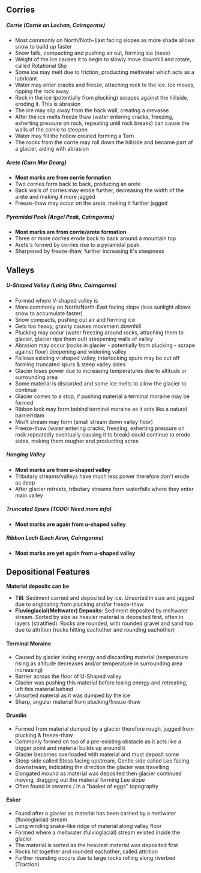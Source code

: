 ## Corries
##### Corrie (Corrie an Lochan, Cairngorms)
* Most commonly on North/Noth-East facing slopes as more shade allows snow to build up faster
* Snow falls, compacting and pushing air out, forming ice (neve)
* Weight of the ice causes it to begin to slowly move downhill and rotate, called Rotational Slip
* Some ice may melt due to friction, producting meltwater which acts as a lubricant
* Water may enter cracks and freeze, attaching rock to the ice. Ice moves, ripping the rock away
* Rock in the ice (potentially from plucking) scrapes against the hillside, eroding it. This is abrasion
* The ice may slip away from the back wall, creating a crevasse
* After the ice melts freeze thaw (water entering cracks, freezing, exherting pressure on rock, repeating until rock breaks) can cause the walls of the corrie to steepen
* Water may fill the hollow created forming a Tarn
* The rocks from the corrie may roll down the hillside and become part of a glacier, aiding with abrasion

##### Arete (Carn Mor Dearg)
* **Most marks are from corrie formation**
* Two corries form back to back, producing an arete
* Back walls of corries may erode further, decreasing the width of the arete and making it more jagged
* Freeze-thaw may occur on the arete, making it further jagged

##### Pyramidal Peak (Angel Peak, Cairngorms)
* **Most marks are from corrie/arete formation**
* Three or more corries erode back to back around a mountain top
* Arete's formed by corries rise to a pyramidal peak
* Sharpened by freeze-thaw, further increasing it's steepness


## Valleys
##### U-Shaped Valley (Lairig Ghru, Cairngorms)
* Formed where V-shaped valley is
* More commonly on North/North-East facing slope (less sunlight allows snow to accumulate faster)
* Snow compacts, pushing out air and forming ice
* Gets too heavy, gravity causes movement downhill
* Plucking may occur (water freezing around rocks, attaching them to glacier, glacier rips them out) steepening walls of valley
* Abrasion may occur (rocks in glacier - potentially from plucking - scrape against floor) deepening and widening valley
* Follows existing v-shaped valley, interlocking spurs may be cut off forming truncated spurs & steep valley sides
* Glacier loses power due to increasing temperatures due to altitude or surrounding area
* Some material is discarded and some ice melts to allow the glacier to continue
* Glacier comes to a stop, if pushing material a terminal moraine may be formed
* Ribbon lock may form behind terminal moraine as it acts like a natural barrier/dam
* Misift stream may form (small stream down valley floor)
* Freeze-thaw (water entering cracks, freezing, exherting pressure on rock repeatedly eventually causing it to break) could continue to erode sides, making them rougher and producting scree

##### Hanging Valley
* **Most marks are from u-shaped valley**
* Tributary streams/valleys have much less power therefore don't erode as deep
* After glacier retreats, tributary streams form waterfalls where they enter main valley

##### Truncated Spurs (TODO: Need more info)
* **Most marks are again from u-shaped valley**

##### Ribbon Loch (Loch Avon, Cairngorms)
* **Most marks are yet again from u-shaped valley**


## Depositional Features
**Material deposits can be**
- **Till**: Sediment carried and deposited by ice. Unsorted in size and jagged due to originating from plucking and/or freeze-thaw
- **Fluvioglacial(Meltwater) Deposits**: Sediment deposited by meltwater stream. Sorted by size as heavier material is deposited first, often in layers (stratified). Rocks are rounded, with rounded gravel and sand too due to attrition (rocks hitting eachother and rounding eachother)

#### Terminal Moraine
* Caused by glacier losing energy and discarding material (temperature rising as altitude decreases and/or temperature in surrounding area increasing)
* Barrier across the floor of U-Shaped valley
* Glacier was pushing this material before losing energy and retreating, left this material behind
* Unsorted material as it was dumped by the ice
* Sharp, angular material from plucking/freeze-thaw

#### Drumlin
* Formed from material dumped by a glacier therefore rough, jagged from plucking & freeze-thaw
* Commonly formed on top of a pre-existing obstacle as it acts like a trigger point and material builds up around it 
* Glacier becomes overloaded with material and must deposit some 
* Steep side called Stoss facing upstream, Gentle side called Lee facing downstream, indicating the direction the glacier was travelling
* Elongated mound as material was deposited then glacier continued moving, dragging out the material forming Lee slope
* Often found in swarms / in a "basket of eggs" topography

#### Esker
* Found after a glacier as material has been carried by a metlwater (fluvioglacial) stream
* Long winding snake-like ridge of material along valley floor
* Formed where a meltwater (fulvioglacial) stream existed inside the glacier
* The material is sorted as the heaviest material was deposited first
* Rocks hit together and rounded eachother, called attrition
* Further rounding occurs due to large rocks rolling along riverbed (Traction)